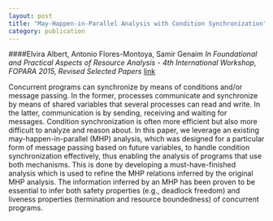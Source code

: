 ```yaml
---
layout: post
title: "May-Happen-in-Parallel Analysis with Condition Synchronization"
category: publication
---
```

####Elvira Albert, Antonio Flores-Montoya, Samir Genaim
*In Foundational and Practical Aspects of Resource Analysis - 4th International
Workshop, FOPARA 2015, Revised Selected
Papers*  [link](http://costa.ls.fi.upm.es/papers/costa/AlbertFMG15.pdf)

Concurrent programs can synchronize by means of conditions and/or message passing. In the former, processes communicate and synchronize by means of shared variables that several processes can read and write. In the latter, communication is by sending, receiving and waiting for messages. Condition synchronization is often more efficient but also more difficult to analyze and reason about. In this paper, we leverage an existing may-happen-in-parallel (MHP) analysis, which was designed for a particular form of message passing based on future variables, to handle condition synchronization effectively, thus enabling the analysis of programs that use both mechanisms. This is done by developing a must-have-finished analysis which is used to refine the MHP relations inferred by the original MHP analysis. The information inferred by an MHP has been proven to be essential to infer both safety properties (e.g., deadlock freedom) and liveness properties (termination and resource boundedness) of concurrent programs.